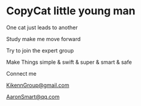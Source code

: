 # CopyCat little young man
One cat just leads to another

Study  make me move forward

Try to join the expert group 

Make Things  simple  & swift  & super & smart  &  safe 

Connect me 

 KikennGroup@gmail.com 

AaronSmart@qq.com

